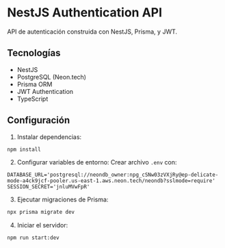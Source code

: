 # NestJS Authentication API

API de autenticación construida con NestJS, Prisma, y JWT.

## Tecnologías

- NestJS
- PostgreSQL (Neon.tech)
- Prisma ORM
- JWT Authentication
- TypeScript

## Configuración

1. Instalar dependencias:
```bash
npm install
```

2. Configurar variables de entorno:
Crear archivo `.env` con:
```env
DATABASE_URL='postgresql://neondb_owner:npg_cSNw03zVXjRy@ep-delicate-mode-a4ck9jcf-pooler.us-east-1.aws.neon.tech/neondb?sslmode=require'
SESSION_SECRET='jnluMVwFpR'
```

3. Ejecutar migraciones de Prisma:
```bash
npx prisma migrate dev
```

4. Iniciar el servidor:
```bash
npm run start:dev
```


